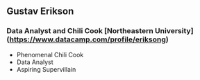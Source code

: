 ## Gustav Erikson

### Data Analyst and Chili Cook [Northeastern University] (https://www.datacamp.com/profile/eriksong)

- Phenomenal Chili Cook
- Data Analyst
- Aspiring Supervillain 
